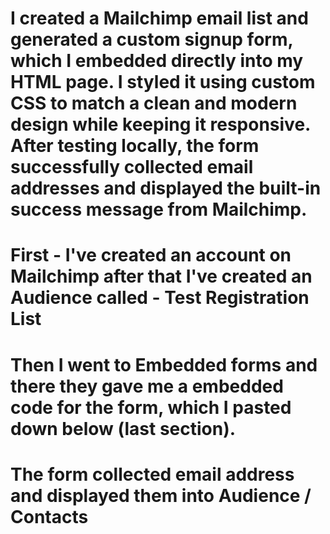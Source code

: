 # I created a Mailchimp email list and generated a custom signup form, which I embedded directly into my HTML page. I styled it using custom CSS to match a clean and modern design while keeping it responsive. After testing locally, the form successfully collected email addresses and displayed the built-in success message from Mailchimp.

# First - I've created an account on Mailchimp after that I've created an Audience called - Test Registration List
# Then I went to Embedded forms and there they gave me a embedded code for the form, which I pasted down below (last section).
# The form collected email address and displayed them into Audience / Contacts